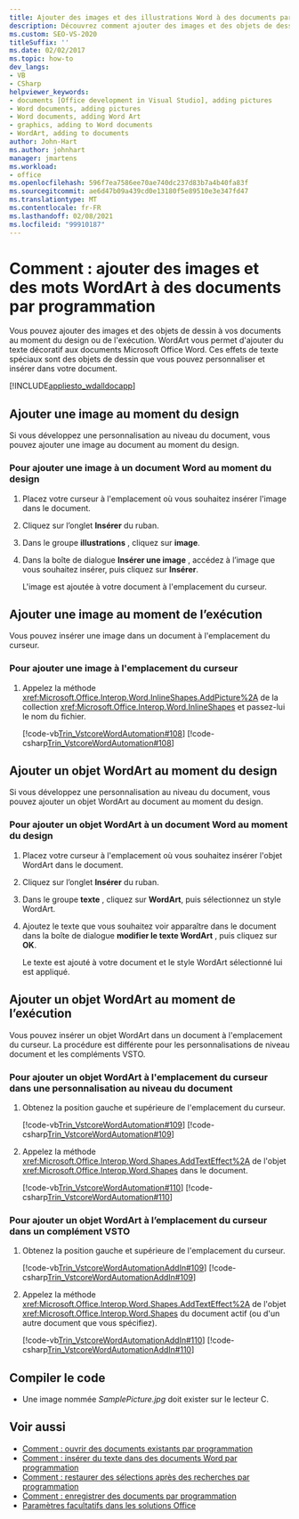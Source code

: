 ```yaml
---
title: Ajouter des images et des illustrations Word à des documents par programmation
description: Découvrez comment ajouter des images et des objets de dessin à vos documents au moment du design ou au moment de l’exécution.
ms.custom: SEO-VS-2020
titleSuffix: ''
ms.date: 02/02/2017
ms.topic: how-to
dev_langs:
- VB
- CSharp
helpviewer_keywords:
- documents [Office development in Visual Studio], adding pictures
- Word documents, adding pictures
- Word documents, adding Word Art
- graphics, adding to Word documents
- WordArt, adding to documents
author: John-Hart
ms.author: johnhart
manager: jmartens
ms.workload:
- office
ms.openlocfilehash: 596f7ea7586ee70ae740dc237d83b7a4b40fa83f
ms.sourcegitcommit: ae6d47b09a439cd0e13180f5e89510e3e347fd47
ms.translationtype: MT
ms.contentlocale: fr-FR
ms.lasthandoff: 02/08/2021
ms.locfileid: "99910187"
---
```

# <a name="how-to-programmatically-add-pictures-and-word-art-to-documents"></a>Comment : ajouter des images et des mots WordArt à des documents par programmation
  Vous pouvez ajouter des images et des objets de dessin à vos documents au moment du design ou de l'exécution. WordArt vous permet d'ajouter du texte décoratif aux documents Microsoft Office Word. Ces effets de texte spéciaux sont des objets de dessin que vous pouvez personnaliser et insérer dans votre document.

 [!INCLUDE[appliesto_wdalldocapp](../vsto/includes/appliesto-wdalldocapp-md.md)]

## <a name="add-a-picture-at-design-time"></a>Ajouter une image au moment du design
 Si vous développez une personnalisation au niveau du document, vous pouvez ajouter une image au document au moment du design.

### <a name="to-add-a-picture-to-a-word-document-at-design-time"></a>Pour ajouter une image à un document Word au moment du design

1. Placez votre curseur à l'emplacement où vous souhaitez insérer l'image dans le document.

2. Cliquez sur l’onglet **Insérer** du ruban.

3. Dans le groupe **illustrations** , cliquez sur **image**.

4. Dans la boîte de dialogue **Insérer une image** , accédez à l’image que vous souhaitez insérer, puis cliquez sur **Insérer**.

     L'image est ajoutée à votre document à l'emplacement du curseur.

## <a name="add-a-picture-at-run-time"></a>Ajouter une image au moment de l’exécution
 Vous pouvez insérer une image dans un document à l'emplacement du curseur.

### <a name="to-add-a-picture-at-the-cursor-location"></a>Pour ajouter une image à l'emplacement du curseur

1. Appelez la méthode <xref:Microsoft.Office.Interop.Word.InlineShapes.AddPicture%2A> de la collection <xref:Microsoft.Office.Interop.Word.InlineShapes> et passez-lui le nom du fichier.

     [!code-vb[Trin_VstcoreWordAutomation#108](../vsto/codesnippet/VisualBasic/Trin_VstcoreWordAutomationVB/ThisDocument.vb#108)]
     [!code-csharp[Trin_VstcoreWordAutomation#108](../vsto/codesnippet/CSharp/Trin_VstcoreWordAutomationCS/ThisDocument.cs#108)]

## <a name="add-wordart-at-design-time"></a>Ajouter un objet WordArt au moment du design
 Si vous développez une personnalisation au niveau du document, vous pouvez ajouter un objet WordArt au document au moment du design.

### <a name="to-add-wordart-to-a-word-document-at-design-time"></a>Pour ajouter un objet WordArt à un document Word au moment du design

1. Placez votre curseur à l'emplacement où vous souhaitez insérer l'objet WordArt dans le document.

2. Cliquez sur l’onglet **Insérer** du ruban.

3. Dans le groupe **texte** , cliquez sur **WordArt**, puis sélectionnez un style WordArt.

4. Ajoutez le texte que vous souhaitez voir apparaître dans le document dans la boîte de dialogue **modifier le texte WordArt** , puis cliquez sur **OK**.

     Le texte est ajouté à votre document et le style WordArt sélectionné lui est appliqué.

## <a name="add-wordart-at-run-time"></a>Ajouter un objet WordArt au moment de l’exécution
 Vous pouvez insérer un objet WordArt dans un document à l'emplacement du curseur. La procédure est différente pour les personnalisations de niveau document et les compléments VSTO.

### <a name="to-add-wordart-at-the-cursor-location-in-a-document-level-customization"></a>Pour ajouter un objet WordArt à l'emplacement du curseur dans une personnalisation au niveau du document

1. Obtenez la position gauche et supérieure de l'emplacement du curseur.

     [!code-vb[Trin_VstcoreWordAutomation#109](../vsto/codesnippet/VisualBasic/Trin_VstcoreWordAutomationVB/ThisDocument.vb#109)]
     [!code-csharp[Trin_VstcoreWordAutomation#109](../vsto/codesnippet/CSharp/Trin_VstcoreWordAutomationCS/ThisDocument.cs#109)]

2. Appelez la méthode <xref:Microsoft.Office.Interop.Word.Shapes.AddTextEffect%2A> de l'objet <xref:Microsoft.Office.Interop.Word.Shapes> dans le document.

     [!code-vb[Trin_VstcoreWordAutomation#110](../vsto/codesnippet/VisualBasic/Trin_VstcoreWordAutomationVB/ThisDocument.vb#110)]
     [!code-csharp[Trin_VstcoreWordAutomation#110](../vsto/codesnippet/CSharp/Trin_VstcoreWordAutomationCS/ThisDocument.cs#110)]

### <a name="to-add-wordart-at-the-cursor-location-in-a-vsto-add-in"></a>Pour ajouter un objet WordArt à l’emplacement du curseur dans un complément VSTO

1. Obtenez la position gauche et supérieure de l'emplacement du curseur.

     [!code-vb[Trin_VstcoreWordAutomationAddIn#109](../vsto/codesnippet/VisualBasic/Trin_VstcoreWordAutomationAddIn/ThisAddIn.vb#109)]
     [!code-csharp[Trin_VstcoreWordAutomationAddIn#109](../vsto/codesnippet/CSharp/Trin_VstcoreWordAutomationAddIn/ThisAddIn.cs#109)]

2. Appelez la méthode <xref:Microsoft.Office.Interop.Word.Shapes.AddTextEffect%2A> de l'objet <xref:Microsoft.Office.Interop.Word.Shapes> du document actif (ou d'un autre document que vous spécifiez).

     [!code-vb[Trin_VstcoreWordAutomationAddIn#110](../vsto/codesnippet/VisualBasic/Trin_VstcoreWordAutomationAddIn/ThisAddIn.vb#110)]
     [!code-csharp[Trin_VstcoreWordAutomationAddIn#110](../vsto/codesnippet/CSharp/Trin_VstcoreWordAutomationAddIn/ThisAddIn.cs#110)]

## <a name="compile-the-code"></a>Compiler le code

- Une image nommée *SamplePicture.jpg* doit exister sur le lecteur C.

## <a name="see-also"></a>Voir aussi
- [Comment : ouvrir des documents existants par programmation](../vsto/how-to-programmatically-open-existing-documents.md)
- [Comment : insérer du texte dans des documents Word par programmation](../vsto/how-to-programmatically-insert-text-into-word-documents.md)
- [Comment : restaurer des sélections après des recherches par programmation](../vsto/how-to-programmatically-restore-selections-after-searches.md)
- [Comment : enregistrer des documents par programmation](../vsto/how-to-programmatically-save-documents.md)
- [Paramètres facultatifs dans les solutions Office](../vsto/optional-parameters-in-office-solutions.md)
